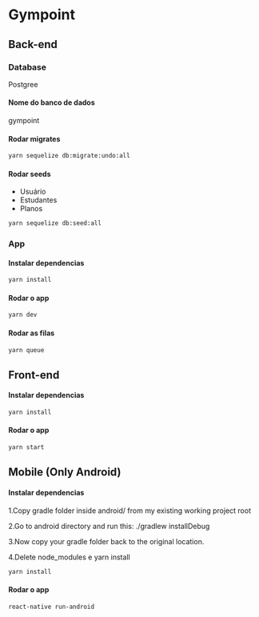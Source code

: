 # Gympoint

## Back-end

### Database

Postgree

#### Nome do banco de dados

gympoint

#### Rodar migrates

```sh
yarn sequelize db:migrate:undo:all
```

#### Rodar seeds

- Usuário
- Estudantes
- Planos

```sh
yarn sequelize db:seed:all
```

### App

#### Instalar dependencias

```sh
yarn install
```

#### Rodar o app

```sh
yarn dev
```

#### Rodar as filas

```sh
yarn queue
```

## Front-end

#### Instalar dependencias

```sh
yarn install
```

#### Rodar o app

```sh
yarn start
```

## Mobile (Only Android)

#### Instalar dependencias

1.Copy gradle folder inside android/ from my existing working project root

2.Go to android directory and run this: ./gradlew installDebug

3.Now copy your gradle folder back to the original location.

4.Delete node_modules e yarn install

```sh
yarn install
```

#### Rodar o app

```sh
react-native run-android
```
